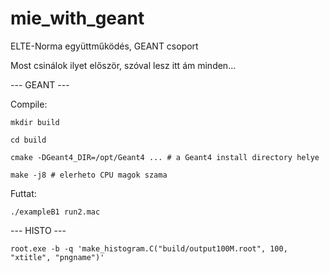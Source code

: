 # mie_with_geant
ELTE-Norma együttműködés, GEANT csoport

Most csinálok ilyet először, szóval lesz itt ám minden...

--- GEANT ---

Compile:

`mkdir build`

`cd build`

`cmake -DGeant4_DIR=/opt/Geant4 ... # a Geant4 install directory helye`

`make -j8 # elerheto CPU magok szama`

Futtat:

`./exampleB1 run2.mac`

--- HISTO ---

`root.exe -b -q 'make_histogram.C("build/output100M.root", 100, "xtitle", "pngname")'`
